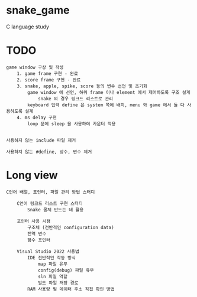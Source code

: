# snake_game

C language study

# TODO

    game window 구상 및 작성
        1. game frame 구현 - 완료
        2. score frame 구현 - 완료
        3. snake, apple, spike, score 등의 변수 선언 및 초기화
            game window 에 선언, 하위 frame 이나 element 에서 제어하도록 구조 설계
                snake 의 경우 링크드 리스트로 관리
            keyboard 입력 define 은 system 쪽에 배치, menu 와 game 에서 둘 다 사용하도록 설계
        4. ms delay 구현
            loop 문에 sleep 을 사용하여 카운터 적용


    사용하지 않는 include 파일 제거

    사용하지 않는 #define, 상수, 변수 제거

# Long view

    C언어 배열, 포인터, 파일 관리 방법 스터디

        C언어 링크드 리스트 구현 스터디
            Snake 몸체 만드는 데 활용

        포인터 사용 시점
            구조체 (전반적인 configuration data)
            전역 변수
            함수 포인터

        Visual Studio 2022 사용법
            IDE 전반적인 작동 방식
                map 파일 유무
                config(debug) 파일 유무
                sln 파일 역할
                빌드 파일 저장 경로
            RAM 사용량 및 데이터 주소 직접 확인 방법
